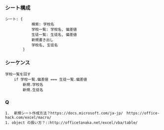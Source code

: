 ### シート構成
```
シート: {
            検索: 学校名
            学校一覧: 学校名, 偏差値
            生徒一覧: 生徒名, 偏差値
            新規書き出し
            学校名, 生徒名
        }
```
###  シーケンス
```
学校一覧を回す
    if 学校一覧.偏差値 === 生徒一覧.偏差値
        新規.学校名
        新規.生徒名
```
### Q
    1.  新規シート作成方法？https://docs.microsoft.com/ja-jp/　https://office-hack.com/excel/macro/
    1. object の扱い方？::http://officetanaka.net/excel/vba/table/　
    
